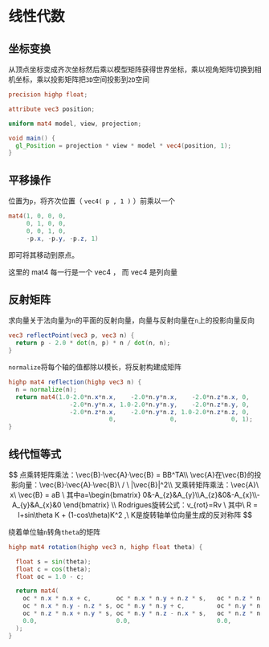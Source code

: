 # 线性代数

## 坐标变换

从顶点坐标变成齐次坐标然后乘以模型矩阵获得世界坐标，乘以视角矩阵切换到相机坐标，乘以投影矩阵把`3D`空间投影到`2D`空间

```glsl
precision highp float;

attribute vec3 position;

uniform mat4 model, view, projection;

void main() {
  gl_Position = projection * view * model * vec4(position, 1);
}
```

## 平移操作

位置为`p`，将齐次位置（  `vec4( p , 1 )`  ）前乘以一个

```glsl
mat4(1, 0, 0, 0,
     0, 1, 0, 0, 
     0, 0, 1, 0,
     -p.x, -p.y, -p.z, 1)
```

即可将其移动到原点。

这里的 mat4 每一行是一个 vec4 ， 而 vec4 是列向量

## 反射矩阵

求向量关于法向量为`n`的平面的反射向量，向量与反射向量在`n`上的投影向量反向

```glsl
vec3 reflectPoint(vec3 p, vec3 n) {
  return p - 2.0 * dot(n, p) * n / dot(n, n);
}
```

`normalize`将每个轴的值都除以模长，将反射构建成矩阵

```glsl
highp mat4 reflection(highp vec3 n) {
  n = normalize(n);
  return mat4(1.0-2.0*n.x*n.x,    -2.0*n.y*n.x,    -2.0*n.z*n.x, 0,
                 -2.0*n.y*n.x, 1.0-2.0*n.y*n.y,    -2.0*n.z*n.y, 0, 
                 -2.0*n.z*n.x,    -2.0*n.y*n.z, 1.0-2.0*n.z*n.z, 0,
                            0,               0,               0, 1);
}
```

## 线代恒等式

$$
点乘转矩阵乘法：\vec{B}·\vec{A}·\vec{B} = BB^TA\\
\vec{A}在\vec{B}的投影向量：\vec{B}·\vec{A}·\vec{B}\ / \ |\vec{B}|^2\\
叉乘转矩阵乘法：\vec{A}\ x\ \vec{B} = aB \  其中a=\begin{bmatrix} 0&-A_{z}&A_{y}\\A_{z}&0&-A_{x}\\-A_{y}&A_{x}&0 \end{bmatrix}  \\
Rodrigues旋转公式：v_{rot}=Rv \  其中\ R = I+sin\theta K + (1-cos\theta)K^2 ,\ K是旋转轴单位向量生成的反对称阵
$$

绕着单位轴`n`转角`theta`的矩阵

```glsl
highp mat4 rotation(highp vec3 n, highp float theta) {

  float s = sin(theta);
  float c = cos(theta);
  float oc = 1.0 - c;

  return mat4(
    oc * n.x * n.x + c,       oc * n.x * n.y + n.z * s,   oc * n.z * n.x - n.y * s,   0.0,
    oc * n.x * n.y - n.z * s, oc * n.y * n.y + c,         oc * n.y * n.z + n.x * s,   0.0,
    oc * n.z * n.x + n.y * s, oc * n.y * n.z - n.x * s,   oc * n.z * n.z + c,         0.0,
    0.0,                      0.0,                        0.0,                        1.0
  );
}
```


